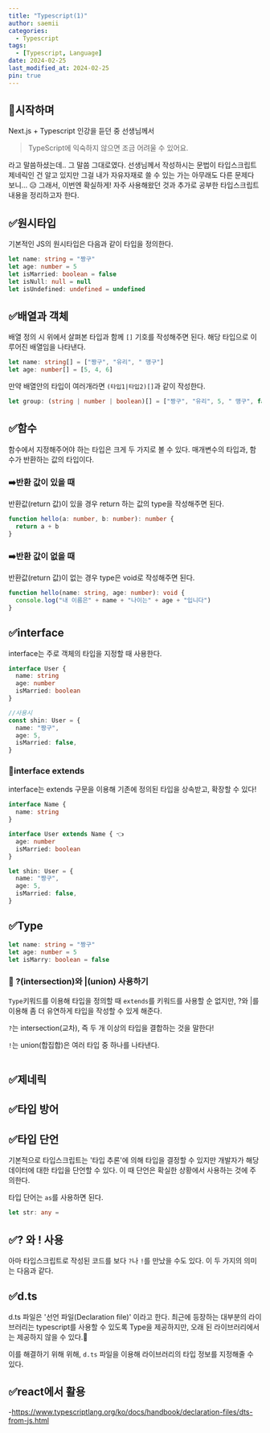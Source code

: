 ```yaml
---
title: "Typescript(1)"
author: saemii
categories:
  - Typescript
tags:
  - [Typescript, Language]
date: 2024-02-25
last_modified_at: 2024-02-25
pin: true
---
```


## 📌시작하며

Next.js + Typescript 인강을 듣던 중 선생님께서

> TypeScript에 익숙하지 않으면 조금 어려울 수 있어요.

라고 말씀하셨는데.. 그 말씀 그대로였다. 선생님께서 작성하시는 문법이 타입스크립트 제네릭인 건 알고 있지만 그걸 내가 자유자재로 쓸 수 있는 가는 아무래도 다른 문제다 보니... 😥 그래서, 이번엔 확실하게! 자주 사용해왔던 것과 추가로 공부한 타입스크립트 내용을 정리하고자 한다.

## ✅원시타입

기본적인 JS의 원시타입은 다음과 같이 타입을 정의한다.

```typescript
let name: string = "짱구"
let age: number = 5
let isMarried: boolean = false
let isNull: null = null
let isUndefined: undefined = undefined
```

## ✅배열과 객체

배열 정의 시 위에서 살펴본 타입과 함께 `[]` 기호를 작성해주면 된다. 해당 타입으로 이루어진 배열임을 나타낸다.

```typescript
let name: string[] = ["짱구", "유리", " 맹구"]
let age: number[] = [5, 4, 6]
```

만약 배열안의 타입이 여러개라면 `(타입1|타입2)[]`과 같이 작성한다.

```typescript
let group: (string | number | boolean)[] = ["짱구", "유리", 5, " 맹구", false]
```

## ✅함수

함수에서 지정해주어야 하는 타입은 크게 두 가지로 볼 수 있다. 매개변수의 타입과, 함수가 반환하는 값의 타입이다.

### ➡️반환 값이 있을 때

반환값(return 값)이 있을 경우 return 하는 값의 type을 작성해주면 된다.

```typescript
function hello(a: number, b: number): number {
  return a + b
}
```

### ➡️반환 값이 없을 때

반환값(return 값)이 없는 경우 type은 void로 작성해주면 된다.

```typescript
function hello(name: string, age: number): void {
  console.log("내 이름은" + name + "나이는" + age + "입니다")
}
```

## ✅interface

interface는 주로 객체의 타입을 지정할 때 사용한다.

```typescript
interface User {
  name: string
  age: number
  isMarried: boolean
}

//사용시
const shin: User = {
  name: "짱구",
  age: 5,
  isMarried: false,
}
```

### 💟interface extends

interface는 extends 구문을 이용해 기존에 정의된 타입을 상속받고, 확장할 수 있다!

```typescript
interface Name {
  name: string
}

interface User extends Name { 👈
  age: number
  isMarried: boolean
}

let shin: User = {
  name: "짱구",
  age: 5,
  isMarried: false,
}
```

## ✅Type

```typescript
let name: string = "짱구"
let age: number = 5
let isMarry: boolean = false
```

### 💟 ?(intersection)와 |(union) 사용하기

`Type`키워드를 이용해 타입을 정의할 때 `extends`를 키워드를 사용할 순 없지만, ?와 |를 이용해 좀 더 유연하게 타입을 작성할 수 있게 해준다.

`?`는 intersection(교차), 즉 두 개 이상의 타입을 결합하는 것을 말한다!

`!`는 union(합집합)은 여러 타입 중 하나를 나타낸다.

```

```

## ✅제네릭

## ✅타입 방어

## ✅타입 단언

기본적으로 타입스크립트는 '타입 추론'에 의해 타입을 결정할 수 있지만 개발자가 해당 데이터에 대한 타입을 단언할 수 있다. 이 때 단언은 확실한 상황에서 사용하는 것에 주의한다.

타입 단어는 `as`를 사용하면 된다.

```typescript
let str: any =
```

## ✅? 와 ! 사용

아마 타입스크립트로 작성된 코드를 보다 `?`나 `!`를 만났을 수도 있다. 이 두 가지의 의미는 다음과 같다.

## ✅d.ts

d.ts 파일은 '선언 파일(Declaration file)' 이라고 한다. 최근에 등장하는 대부분의 라이브러리는 typescript를 사용할 수 있도록 Type을 제공하지만, 오래 된 라이브러리에서는 제공하지 않을 수 있다.🤔

이를 해결하기 위해 위해, `d.ts` 파일을 이용해 라이브러리의 타입 정보를 지정해줄 수 있다.

## ✅react에서 활용

-<https://www.typescriptlang.org/ko/docs/handbook/declaration-files/dts-from-js.html>
